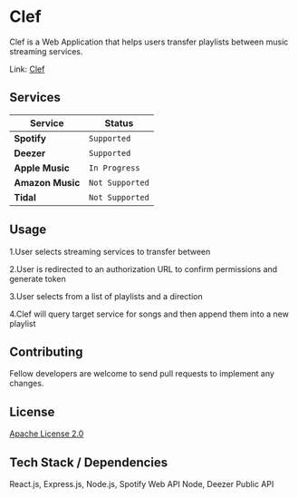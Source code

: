 # Clef

Clef is a Web Application that helps users transfer playlists between music streaming services.

Link: [Clef](https://clefproject.herokuapp.com/)

## Services

Service | Status
--- | --- 
**Spotify** | `Supported` 
**Deezer** | `Supported` 
**Apple Music** | `In Progress`
**Amazon Music** | `Not Supported`
**Tidal** | `Not Supported`


## Usage

1.User selects streaming services to transfer between

2.User is redirected to an authorization URL to confirm permissions and generate token

3.User selects from a list of playlists and a direction

4.Clef will query target service for songs and then append them into 
a new playlist


## Contributing

Fellow developers are welcome to send pull requests to implement any changes.

## License
[Apache License 2.0](https://choosealicense.com/licenses/apache-2.0/)

## Tech Stack / Dependencies
React.js, Express.js, Node.js, Spotify Web API Node, Deezer Public API
